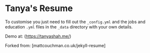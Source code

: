 # Tanya's Resume


To customise you just need to fill out the `_config.yml` and the jobs and education `.yml` files in the `_data` directory with your own details.

Demo at: (https://tanyashah.me/)

Forked from: [mattcouchman.co.uk/jekyll-resume]


